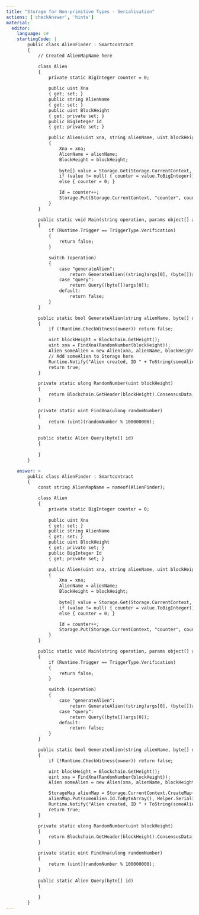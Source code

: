 ```yaml
---
title: "Storage for Non-primitive Types - Serialisation"
actions: ['checkAnswer', 'hints']
material: 
  editor:
    language: c#
    startingCode: |
        public class AlienFinder : Smartcontract
        {
            // Created AlienMapName here

            class Alien
            {               
                private static BigInteger counter = 0; 
                
                public uint Xna
                { get; set; }
                public string AlienName
                { get; set; }
                public uint BlockHeight
                { get; private set; }
                public BigInteger Id 
                { get; private set; }

                public Alien(uint xna, string alienName, uint blockHeight) 
                {
                    Xna = xna; 
                    AlienName = alienName;
                    BlockHeight = blockHeight;
                    
                    byte[] value = Storage.Get(Storage.CurrentContext, "counter"); 
                    if (value != null) { counter = value.ToBigInteger(); }
                    else { counter = 0; }

                    Id = counter++; 
                    Storage.Put(Storage.CurrentContext, "counter", counter); 
                }
            }

            public static void Main(string operation, params object[] args) 
            {
                if (Runtime.Trigger == TriggerType.Verification) 
                {
                    return false; 
                }

                switch (operation) 
                {
                    case "generateAlien":
                        return GenerateAlien((string)args[0], (byte[])args[1]); 
                    case "query":
                        return Query((byte[])args[0]); 
                    default:
                        return false; 
                }
            }

            public static bool GenerateAlien(string alienName, byte[] owner)
            {
                if (!Runtime.CheckWitness(owner)) return false; 

                uint blockHeight = Blockchain.GetHeight();
                uint xna = FindXna(RandomNumber(blockHeight));
                Alien someAlien = new Alien(xna, alienName, blockHeight);
                // Add someAlien to Storage here
                Runtime.Notify("Alien created, ID " + ToString(someAlien.Id));
                return true; 
            }

            private static ulong RandomNumber(uint blockHeight)
            {
                return Blockchain.GetHeader(blockHeight).ConsensusData; 
            }

            private static uint FindXna(ulong randomNumber)
            {
                return (uint)(randomNumber % 100000000);
            }
            
            public static Alien Query(byte[] id)
            {
                
            }
        }

    answer: > 
        public class AlienFinder : Smartcontract
        {
            const string AlienMapName = nameof(AlienFinder); 

            class Alien
            {               
                private static BigInteger counter = 0; 
                
                public uint Xna
                { get; set; }
                public string AlienName
                { get; set; }
                public uint BlockHeight
                { get; private set; }
                public BigInteger Id 
                { get; private set; }

                public Alien(uint xna, string alienName, uint blockHeight) 
                {
                    Xna = xna; 
                    AlienName = alienName;
                    BlockHeight = blockHeight;
                    
                    byte[] value = Storage.Get(Storage.CurrentContext, "counter"); 
                    if (value != null) { counter = value.ToBigInteger(); }
                    else { counter = 0; }

                    Id = counter++; 
                    Storage.Put(Storage.CurrentContext, "counter", counter); 
                }
            }

            public static void Main(string operation, params object[] args) 
            {
                if (Runtime.Trigger == TriggerType.Verification) 
                {
                    return false; 
                }

                switch (operation) 
                {
                    case "generateAlien":
                        return GenerateAlien((string)args[0], (byte[])args[1]); 
                    case "query":
                        return Query((byte[])args[0]); 
                    default:
                        return false; 
                }
            }

            public static bool GenerateAlien(string alienName, byte[] owner)
            {
                if (!Runtime.CheckWitness(owner)) return false; 

                uint blockHeight = Blockchain.GetHeight();
                uint xna = FindXna(RandomNumber(blockHeight));
                Alien someAlien = new Alien(xna, alienName, blockHeight);

                StorageMap alienMap = Storage.CurrentContext.CreateMap(AlienMapName); 
                alienMap.Put(someAlien.Id.ToByteArray(), Helper.Serialize(someAlien)); 
                Runtime.Notify("Alien created, ID " + ToString(someAlien.Id));
                return true; 
            }

            private static ulong RandomNumber(uint blockHeight)
            {
                return Blockchain.GetHeader(blockHeight).ConsensusData; 
            }

            private static uint FindXna(ulong randomNumber)
            {
                return (uint)(randomNumber % 100000000);
            }
            
            public static Alien Query(byte[] id)
            {
                
            }
        }
---
```

